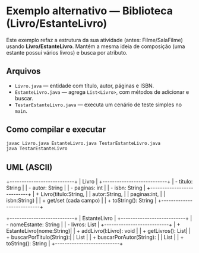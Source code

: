 # Exemplo alternativo — Biblioteca (Livro/EstanteLivro)

Este exemplo refaz a estrutura da sua atividade (antes: Filme/SalaFilme) usando **Livro/EstanteLivro**.
Mantém a mesma ideia de composição (uma estante possui vários livros) e busca por atributo.

## Arquivos
- `Livro.java` — entidade com título, autor, páginas e ISBN.
- `EstanteLivro.java` — agrega `List<Livro>`, com métodos de adicionar e buscar.
- `TestarEstanteLivro.java` — executa um cenário de teste simples no `main`.

## Como compilar e executar

```bash
javac Livro.java EstanteLivro.java TestarEstanteLivro.java
java TestarEstanteLivro
```

## UML (ASCII)

+---------------------------+
|           Livro           |
+---------------------------+
| - titulo: String          |
| - autor: String           |
| - paginas: int            |
| - isbn: String            |
+---------------------------+
| + Livro(titulo:String,    |
|         autor:String,     |
|         paginas:int,      |
|         isbn:String)      |
| + get/set (cada campo)    |
| + toString(): String      |
+---------------------------+

+---------------------------+
|        EstanteLivro       |
+---------------------------+
| - nomeEstante: String     |
| - livros: List<Livro>     |
+---------------------------+
| + EstanteLivro(nome:String)|
| + addLivro(l:Livro): void |
| + getLivros(): List<Livro>|
| + buscarPorTitulo(String):|
|        List<Livro>        |
| + buscarPorAutor(String): |
|        List<Livro>        |
| + toString(): String      |
+---------------------------+

